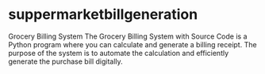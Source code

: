# suppermarketbillgeneration
Grocery Billing System The Grocery Billing System with Source Code is a Python program where you can calculate and generate a billing receipt. The purpose of the system is to automate the calculation and efficiently generate the purchase bill digitally.
